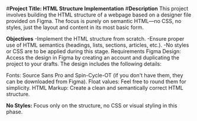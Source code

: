 #**Project Title: HTML Structure Implementation**
#**Description**
This project involves building the HTML structure of a webpage based on a designer file provided on Figma. The focus is purely on semantic HTML—no CSS, no styles, just the layout and content in its most basic form.

**Objectives**
-Implement the HTML structure from scratch.
-Ensure proper use of HTML semantics (headings, lists, sections, articles, etc.).
-No styles or CSS are to be applied during this stage.
Requirements
Figma Design: Access the design in Figma by creating an account and duplicating the project to your drafts. The design includes the following details:

Fonts: Source Sans Pro and Spin-Cycle-OT (if you don't have them, they can be downloaded from Figma).
Float values: Feel free to round them for simplicity.
HTML Markup: Create a clean and semantically correct HTML structure.

**No Styles:** Focus only on the structure, no CSS or visual styling in this phase.
